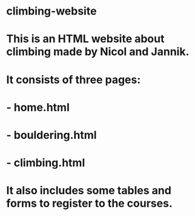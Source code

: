 # climbing-website

# This is an HTML website about climbing made by Nicol and Jannik.
# It consists of three pages:
# - home.html
# - bouldering.html
# - climbing.html
# It also includes some tables and forms to register to the courses.
